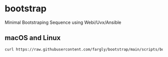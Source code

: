 
# bootstrap

Minimal Bootstraping Sequence using Webi/Uvx/Ansible

## macOS and Linux

```bash
curl https://raw.githubusercontent.com/fargly/bootstrap/main/scripts/bootstrap.sh | sh
```
